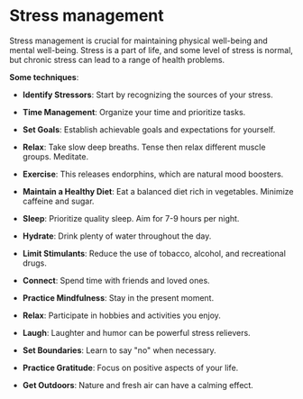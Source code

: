 # Stress management

Stress management is crucial for maintaining physical well-being and mental well-being. Stress is a part of life, and some level of stress is normal, but chronic stress can lead to a range of health problems.

**Some techniques**:

* **Identify Stressors**: Start by recognizing the sources of your stress.

* **Time Management**: Organize your time and prioritize tasks.

* **Set Goals**: Establish achievable goals and expectations for yourself.

* **Relax**: Take slow deep breaths. Tense then relax different muscle groups. Meditate.

* **Exercise**: This releases endorphins, which are natural mood boosters.

* **Maintain a Healthy Diet**: Eat a balanced diet rich in vegetables. Minimize caffeine and sugar.

* **Sleep**: Prioritize quality sleep. Aim for 7-9 hours per night.

* **Hydrate**: Drink plenty of water throughout the day.

* **Limit Stimulants**: Reduce the use of tobacco, alcohol, and recreational drugs.

* **Connect**: Spend time with friends and loved ones.

* **Practice Mindfulness**: Stay in the present moment.

* **Relax**: Participate in hobbies and activities you enjoy.

* **Laugh**: Laughter and humor can be powerful stress relievers.

* **Set Boundaries**: Learn to say "no" when necessary.

* **Practice Gratitude**: Focus on positive aspects of your life.

* **Get Outdoors**: Nature and fresh air can have a calming effect.
